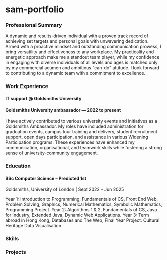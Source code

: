 # sam-portfolio

### Professional Summary
A dynamic and results-driven individual with a proven track record of achieving set targets and personal goals with unwavering dedication. Armed with a proactive mindset and outstanding communication prowess, I bring versatility and effectiveness to any workplace. My practicality and energetic approach make me a standout team player, while my confidence in engaging with diverse individuals of all levels and ages is matched only by my commercial acumen and ambitious "can-do" attitude. I look forward to contributing to a dynamic team with a commitment to excellence.

### Work Experience
#### IT support @ Goldsmiths University

#### Goldsmiths University ambassador — 2022 to present
I have actively contributed to various university events and initiatives as a Goldsmiths Ambassador. My roles have included administration for graduation events, campus tour training and delivery, student recruitment support, open days participation, and assistance in various Widening Participation programs. These experiences have enhanced my communication, organisational, and teamwork skills while fostering a strong sense of university-community engagement.

### Education
#### BSc Computer Science – Predicted 1st
Goldsmiths, University of London | Sept 2022 – Jun 2025

Year 1: Introduction to Programming, Fundamentals of CS, Front End Web, Problem Solving, Graphics, Numerical Mathematics, Symbolic Mathematics, Programming Project.
Year 2: Algorithms 1 & 2, Fundamentals of CS, Java for Industry, Extended Java, Dynamic Web Applications.
Year 3: Term abroad in Hong Kong, Databases and The Web, Final Year Project: Cultural Heritage Data Visualisation.

### Skills

### Projects

